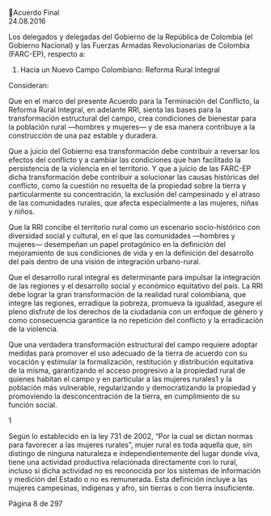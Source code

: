 Acuerdo Final  
24.08.2016  

 
 
 
Los delegados y delegadas del Gobierno de la República de Colombia (el Gobierno Nacional) y las Fuerzas 
Armadas Revolucionarias de Colombia (FARC-EP), respecto a: 
 
1. Hacia un Nuevo Campo Colombiano: Reforma Rural Integral 
 
Consideran: 
 
Que en el marco del presente Acuerdo para la Terminación del Conflicto, la Reforma Rural Integral, en 
adelante RRI, sienta las bases para la transformación estructural del campo, crea condiciones de bienestar 
para la población rural —hombres y mujeres— y de esa manera contribuye a la construcción de una paz 
estable y duradera.  
 
Que  a  juicio  del  Gobierno  esa  transformación  debe  contribuir  a  reversar  los  efectos  del  conflicto  y  a 
cambiar las condiciones que han facilitado la persistencia de la violencia en el territorio. Y que a juicio de 
las FARC-EP dicha transformación debe contribuir a solucionar las causas históricas del conflicto, como la 
cuestión no resuelta de la propiedad sobre la tierra y particularmente su concentración, la exclusión del 
campesinado  y  el  atraso  de  las  comunidades  rurales,  que  afecta  especialmente  a  las  mujeres,  niñas  y 
niños.  
 
Que la RRI concibe el territorio rural como un escenario socio-histórico con diversidad social y cultural, en 
el que las comunidades —hombres y mujeres— desempeñan un papel protagónico en la definición del 
mejoramiento de sus condiciones de vida y en la definición del desarrollo del país dentro de una visión de 
integración urbano-rural. 
 
Que el desarrollo rural integral es determinante para impulsar la integración de las regiones y el desarrollo 
social  y  económico  equitativo  del  país.  La  RRI  debe  lograr  la  gran  transformación  de  la  realidad  rural 
colombiana,  que  integre  las  regiones,  erradique  la  pobreza,  promueva  la  igualdad,  asegure  el  pleno 
disfrute de los derechos de la ciudadanía con un enfoque de género y como consecuencia garantice la no 
repetición del conflicto y la erradicación de la violencia. 
 
Que una verdadera transformación estructural del campo requiere adoptar medidas para promover el 
uso  adecuado  de  la  tierra  de  acuerdo  con  su  vocación  y  estimular  la  formalización,  restitución  y 
distribución equitativa de la misma, garantizando el acceso progresivo a la propiedad rural de quienes 
habitan  el  campo  y  en  particular  a  las  mujeres  rurales1  y  la  población  más  vulnerable,  regularizando  y 
democratizando  la  propiedad  y  promoviendo  la  desconcentración  de  la  tierra,  en  cumplimiento  de  su 
función social.  
 

                                                             
1

 Según lo establecido en la ley 731 de 2002, “Por la cual se dictan normas para favorecer a las mujeres rurales”, mujer rural es 
toda aquella que, sin distingo de ninguna naturaleza e independientemente del lugar donde viva, tiene una actividad productiva 
relacionada directamente con lo rural, incluso si dicha actividad no es reconocida por los sistemas de información y medición del 
Estado o no es remunerada. Esta definición incluye a las mujeres campesinas, indígenas y afro, sin tierras o con tierra insuficiente. 

Página 8 de 297 
 

